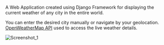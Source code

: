 A Web Application created using Django Framework for displaying the current weather of any city in the entire world.

You can enter the desired city manually or navigate by your geolocation.
[OpenWeatherMap API](https://openweathermap.org/api) used to access the live weather details.

![Screenshot_1](https://github.com/deansainer/weather_forecast/assets/109224340/f22395ca-2804-43fd-aba5-1c43b8a12d46)

